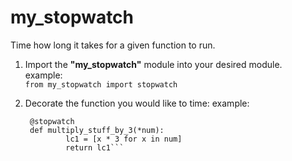 # my_stopwatch
Time how long it takes for a given function to run.

1. Import the **"my_stopwatch"** module into your desired module.  
    example:     
            ```from my_stopwatch import stopwatch ```
2. Decorate the function you would like to time:
    example:  
      
     ``` 
      @stopwatch  
      def multiply_stuff_by_3(*num):  
              lc1 = [x * 3 for x in num]  
              return lc1```
